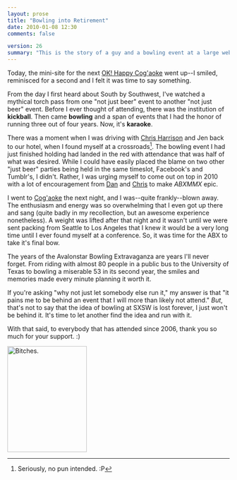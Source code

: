 ```yaml
---
layout: prose
title: "Bowling into Retirement"
date: 2010-01-08 12:30
comments: false

version: 26
summary: "This is the story of a guy and a bowling event at a large web conference. Today, said guy officially puts said event to rest."
---
```


Today, the mini-site for the next [OK! Happy Cog'aoke][1] went up--I smiled, reminisced for a second and I felt it was time to say something.

From the day I first heard about South by Southwest, I've watched a mythical torch pass from one "not just beer" event to another "not just beer" event. Before I ever thought of attending, there was the institution of **kickball**. Then came **bowling** and a span of events that I had the honor of running three out of four years. Now, it's **karaoke**.

There was a moment when I was driving with [Chris Harrison][2] and Jen back to our hotel, when I found myself at a crossroads[^1]. The bowling event I had just finished holding had landed in the red with attendance that was half of what was desired. While I could have easily placed the blame on two other "just beer" parties being held in the same timeslot, Facebook's and Tumblr's, I didn't. Rather, I was urging myself to come out on top in 2010 with a lot of encouragement from [Dan][3] and [Chris][2] to make _ABXMMX_ epic.

I went to [Cog'aoke][1] the next night, and I was--quite frankly--blown away. The enthusiasm and energy was so overwhelming that I even got up there and sang (quite badly in my recollection, but an awesome experience nonetheless). A weight was lifted after that night and it wasn't until we were sent packing from Seattle to Los Angeles that I knew it would be a very long time until I ever found myself at a conference. So, it was time for the ABX to take it's final bow.

The years of the Avalonstar Bowling Extravaganza are years I'll never forget. From riding with almost 80 people in a public bus to the University of Texas to bowling a miserable 53 in its second year, the smiles and memories made every minute planning it worth it.

If you're asking "why not just let somebody else run it," my answer is that "it pains me to be behind an event that I will more than likely not attend." _But_, that's not to say that the idea of bowling at SXSW is lost forever, I just won't be behind it. It's time to let another find the idea and run with it.

With that said, to everybody that has attended since 2006, thank you so much for your support. :)

[<img src="http://farm4.static.flickr.com/3606/3359328096_795c0bb116_m.jpg" width="180" height="240" alt="Bitches." />][4]

[^1]: Seriously, no pun intended. :P

[1]: http://2010.cogaoke.com/teaser/
[2]: http://cdharrison.com/
[3]: http://superfluousbanter.com/
[4]: http://www.flickr.com/photos/avalonstar/3359328096/
